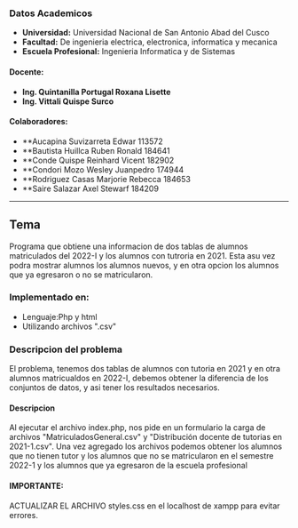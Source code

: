 
### Datos Academicos

- **Universidad:** Universidad Nacional de San Antonio Abad del Cusco
- **Facultad:** De ingenieria electrica, electronica, informatica y mecanica
- **Escuela Profesional:** Ingenieria Informatica y de Sistemas
#### Docente:
- **Ing. Quintanilla Portugal Roxana Lisette**
- **Ing. Vittali Quispe Surco**
#### Colaboradores:
- **Aucapina Suvizarreta Edwar 113572
- **Bautista Huillca Ruben Ronald  184641
- **Conde Quispe Reinhard Vicent 182902
- **Condori Mozo Wesley Juanpedro 174944
- **Rodriguez Casas Marjorie Rebecca 184653
- **Saire Salazar Axel Stewarf 184209
---
## Tema

Programa que obtiene una informacion de dos tablas de alumnos matriculados del 2022-I y los alumnos con tutroria en 2021.
Esta asu vez podra mostrar alumnos los alumnos nuevos, y en otra opcion los alumnos que ya egresaron o no se matricularon.

### Implementado en:
- Lenguaje:Php y html
- Utilizando archivos ".csv"
### Descripcion del problema
El problema, tenemos dos tablas de alumnos con tutoria en 2021 y en otra alumnos matricualdos en 2022-I, 
debemos obtener la diferencia de los conjuntos de datos, y asi tener los resultados necesarios.

#### Descripcion
Al ejecutar el archivo index.php, nos pide en un formulario la carga de archivos 
"MatriculadosGeneral.csv" y "Distribución docente de tutorias en 2021-1.csv".
Una vez agregado los archivos podemos obtener los alumnos que no tienen tutor 
y los alumnos que no se matricularon en el semestre 2022-1 y los alumnos que ya
egresaron de la escuela profesional

#### IMPORTANTE: 
ACTUALIZAR EL ARCHIVO styles.css en el localhost de xampp para evitar errores.
